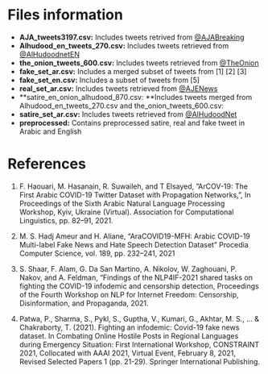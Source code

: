 # Files information

 - **AJA_tweets3197.csv:** Includes tweets retrived from [@AJABreaking](https://twitter.com/AJABreaking) 
 - **Alhudood_en_tweets_270.csv:** Includes tweets retrieved from [@AlHudoodnetEN](https://twitter.com/AlHudoodnetEn)
 - **the_onion_tweets_600.csv:** Includes tweets retrieved from [@TheOnion](https://twitter.com/TheOnion)
 - **fake_set_ar.csv:** Includes a merged subset of tweets from [1] [2] [3]
 - **fake_set_en.csv:** Includes a subset of tweets from [5]
 - **real_set_ar.csv:** Includes tweets retrieved from  [@AJENews](https://twitter.com/AJENews) 
 - **satire_en_onion_alhudood_870.csv: **Includes tweets merged from Alhudood_en_tweets_270.csv and the_onion_tweets_600.csv:
 - **satire_set_ar.csv:** Includes tweets retrieved from [@AlHudoodNet](https://twitter.com/alhudoodnet)
 - **preprocessed:** Contains preprocessed satire, real and fake tweet in Arabic and English


# References 

1. F. Haouari, M. Hasanain, R. Suwaileh, and T Elsayed, ”ArCOV-19: The First Arabic COVID-19 Twitter Dataset with Propagation Networks,”, In Proceedings of the Sixth Arabic Natural Language Processing Workshop, Kyiv, Ukraine (Virtual). Association for Computational Linguistics, pp. 82–91, 2021.

2. M. S. Hadj Ameur and H. Aliane, “AraCOVID19-MFH: Arabic COVID-19 Multi-label Fake News and Hate Speech Detection Dataset” Procedia Computer Science, vol. 189, pp. 232–241, 2021

3. S. Shaar, F. Alam, G. Da San Martino, A. Nikolov, W. Zaghouani, P. Nakov, and A. Feldman, “Findings of the NLP4IF-2021 shared tasks on fighting the COVID-19 infodemic and censorship detection, Proceedings of the Fourth Workshop on NLP for Internet Freedom: Censorship, Disinformation, and Propaganda, 2021.

4. Patwa, P., Sharma, S., Pykl, S., Guptha, V., Kumari, G., Akhtar, M. S., ... & Chakraborty, T. (2021). Fighting an infodemic: Covid-19 fake news dataset. In Combating Online Hostile Posts in Regional Languages during Emergency Situation: First International Workshop, CONSTRAINT 2021, Collocated with AAAI 2021, Virtual Event, February 8, 2021, Revised Selected Papers 1 (pp. 21-29). Springer International Publishing.
